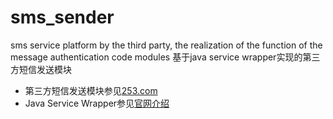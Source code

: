 # sms_sender
sms service platform by the third party, the realization of the function of the message authentication code modules
基于java service wrapper实现的第三方短信发送模块
- 第三方短信发送模块参见[253.com](http://www.253.com/ndxjk/used.html)
- Java Service Wrapper参见[官网介绍](http://www.tanukisoftware.com/en/index.php)
